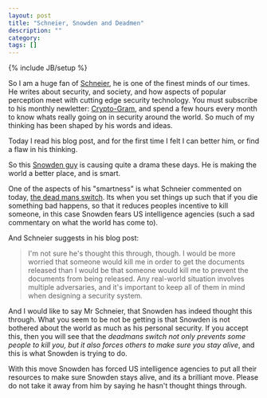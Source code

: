 ```yaml
---
layout: post
title: "Schneier, Snowden and Deadmen"
description: ""
category: 
tags: []
---
```

{% include JB/setup %}

So I am a huge fan of [Schneier](http://www.schneier.com/about.html), he is one
of the finest minds of our times. He writes about security, and society, and
how aspects of popular perception meet with cutting edge security technology.
You must subscribe to his monthly newletter:
[Crypto-Gram](http://www.schneier.com/crypto-gram.html), and spend a few hours
every month to know whats really going on in security around the world. So much
of my thinking has been shaped by his words and ideas.

Today I read his blog post, and for the first time I felt I can better him, or
find a flaw in his thinking.

So this [Snowden guy](http://en.wikipedia.org/wiki/Edward_Snowden) is causing
quite a drama these days. He is making the world a better place, and is smart.

One of the aspects of his "smartness" is what Schneier commented on today, [the
dead mans switch](
https://www.schneier.com/blog/archives/2013/07/snowdens_dead_m.html ).  Its
when you set things up such that if you die something bad happens, so that it
reduces peoples incentive to kill someone, in this case Snowden fears US
intelligence agencies (such a sad commentary on what the world has come to).

And Schneier suggests in his blog post:

> I'm not sure he's thought this through, though. I would be more worried that
> someone would kill me in order to get the documents released than I would be
> that someone would kill me to prevent the documents from being released. Any
> real-world situation involves multiple adversaries, and it's important to
> keep all of them in mind when designing a security system.

And I would like to say Mr Schneier, that Snowden has indeed thought this
through. What you seem to be not be getting is that Snowden is not bothered
about the world as much as his personal security. If you accept this, then you
will see that the *deadmans switch not only prevents some people to kill you,
but it also forces others to make sure you stay alive*, and this is what
Snowden is trying to do.

With this move Snowden has forced US intelligence agencies to put all their
resources to make sure Snowden stays alive, and its a brilliant move. Please do
not take it away from him by saying he hasn't thought things through.

